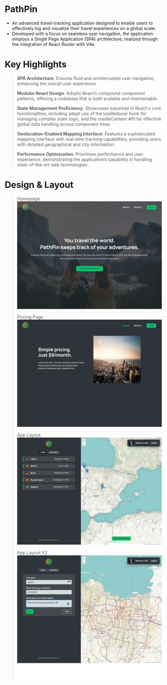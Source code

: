 # PathPin 
- An advanced travel-tracking application designed to enable users to effectively log and visualize their travel experiences on a global scale.
- Developed with a focus on seamless user navigation, the application employs a Single Page Application (SPA) architecture, realized through the integration of React Router with Vite.

# Key Highlights
> **SPA Architecture**: Ensures fluid and uninterrupted user navigation, enhancing the overall user experience.
> 
> **Modular React Design**: Adopts React’s compound component patterns, offering a codebase that is both scalable and maintainable.
> 
> **State Management Proficiency**: Showcases expertise in React's core functionalities, including adept use of the useReducer hook for managing complex state logic, and the createContext API for effective global data handling across component trees.
> 
> **Geolocation-Enabled Mapping Interface**: Features a sophisticated mapping interface with real-time tracking capabilities, providing users with detailed geographical and city information.
> 
> **Performance Optimization**: Prioritizes performance and user experience, demonstrating the application’s capability in handling state-of-the-art web technologies.


# Design & Layout 
> Homepage
> ![Screenshot](./public/Homepage.png)
>
> Pricing Page
> ![Screenshot](./public/Pricing.png)
>
> App Layout 
> ![Screenshot](./public/AppLayout.png)
>
> App Layout V2
>  ![Screenshot](./public/AppLayoutV2.png)
